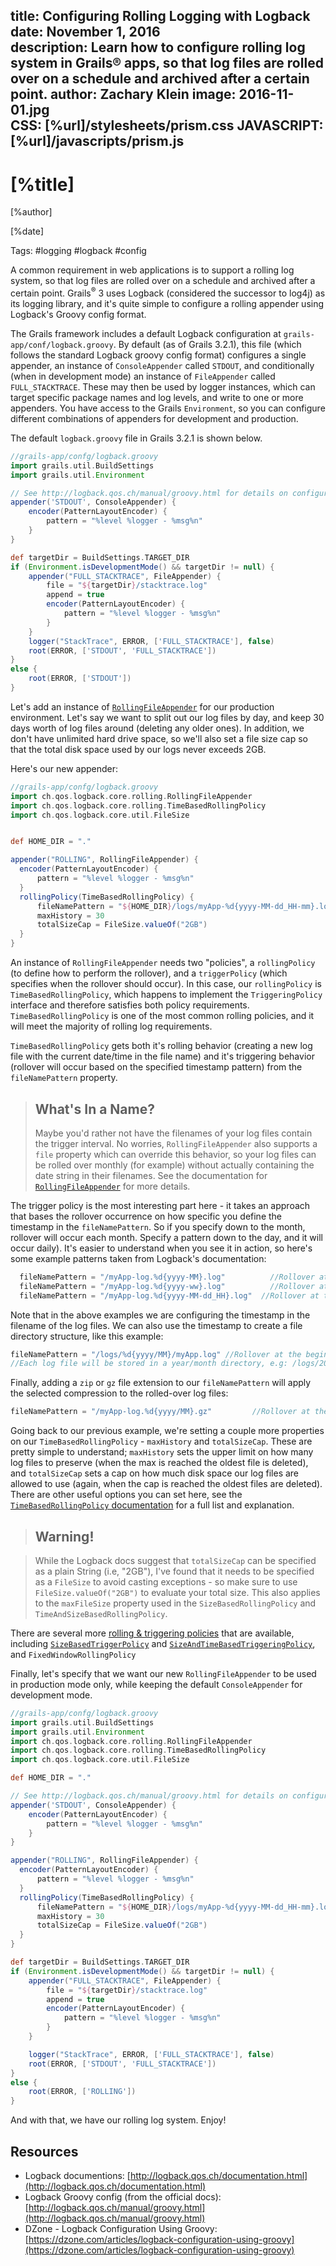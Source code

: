 title: Configuring Rolling Logging with Logback
date: November 1, 2016  
description: Learn how to configure rolling log system in Grails® apps, so that log files are rolled over on a schedule and archived after a certain point.
author: Zachary Klein
image: 2016-11-01.jpg  
CSS: [%url]/stylesheets/prism.css
JAVASCRIPT: [%url]/javascripts/prism.js
---

# [%title]

[%author]

[%date] 

Tags: #logging #logback #config

A common requirement in web applications is to support a rolling log system, so that log files are rolled over on a schedule and archived after a certain point. Grails<sup>&reg;</sup> 3 uses Logback (considered the successor to log4j) as its logging library, and it's quite simple to configure a rolling appender using Logback's Groovy config format.

The Grails framework includes a default Logback configuration at `grails-app/conf/logback.groovy`. By default (as of Grails 3.2.1), this file (which follows the standard Logback groovy config format) configures a single appender, an instance of `ConsoleAppender` called `STDOUT`, and conditionally (when in development mode) an instance of `FileAppender` called `FULL_STACKTRACE`. These may then be used by logger instances, which can target specific package names and log levels, and write to one or more appenders. You have access to the Grails `Environment`, so you can configure different combinations of appenders for development and production.

The default `logback.groovy` file in Grails 3.2.1 is shown below.

```groovy
//grails-app/confg/logback.groovy
import grails.util.BuildSettings
import grails.util.Environment

// See http://logback.qos.ch/manual/groovy.html for details on configuration
appender('STDOUT', ConsoleAppender) {
    encoder(PatternLayoutEncoder) {
        pattern = "%level %logger - %msg%n"
    }
}

def targetDir = BuildSettings.TARGET_DIR
if (Environment.isDevelopmentMode() && targetDir != null) {
    appender("FULL_STACKTRACE", FileAppender) {
        file = "${targetDir}/stacktrace.log"
        append = true
        encoder(PatternLayoutEncoder) {
            pattern = "%level %logger - %msg%n"
        }
    }
    logger("StackTrace", ERROR, ['FULL_STACKTRACE'], false)
    root(ERROR, ['STDOUT', 'FULL_STACKTRACE'])
}
else {
    root(ERROR, ['STDOUT'])
}
```

Let's add an instance of [`RollingFileAppender`](http://logback.qos.ch/manual/appenders.html#RollingFileAppender) for our production environment. Let's say we want to split out our log files by day, and keep 30 days worth of log files around (deleting any older ones). In addition, we don't have unlimited hard drive space, so we'll also set a file size cap so that the total disk space used by our logs never exceeds 2GB.

Here's our new appender:

```groovy
//grails-app/confg/logback.groovy
import ch.qos.logback.core.rolling.RollingFileAppender
import ch.qos.logback.core.rolling.TimeBasedRollingPolicy
import ch.qos.logback.core.util.FileSize


def HOME_DIR = "."

appender("ROLLING", RollingFileAppender) {
  encoder(PatternLayoutEncoder) {
      pattern = "%level %logger - %msg%n"
  }
  rollingPolicy(TimeBasedRollingPolicy) {
      fileNamePattern = "${HOME_DIR}/logs/myApp-%d{yyyy-MM-dd_HH-mm}.log"
      maxHistory = 30
      totalSizeCap = FileSize.valueOf("2GB")
  }
}
```

An instance of `RollingFileAppender` needs two "policies", a `rollingPolicy` (to define how to perform the rollover), and a `triggerPolicy` (which specifies when the rollover should occur). In this case, our `rollingPolicy` is `TimeBasedRollingPolicy`, which happens to implement the `TriggeringPolicy` interface and therefore satisfies both policy requirements. `TimeBasedRollingPolicy` is one of the most common rolling policies, and it will meet the majority of rolling log requirements.

`TimeBasedRollingPolicy` gets both it's rolling behavior (creating a new log file with the current date/time in the file name) and it's triggering behavior (rollover will occur based on the specified timestamp pattern) from the `fileNamePattern` property.

> ## What's In a Name?
>
>Maybe you'd rather not have the filenames of your log files contain the trigger interval. No worries, `RollingFileAppender` also supports a `file` property which can override this behavior, so your log files can be rolled over monthly (for example) without actually containing the date string in their filenames. See the documentation for [`RollingFileAppender`](http://logback.qos.ch/manual/appenders.html#RollingFileAppender) for more details.

The trigger policy is the most interesting part here - it takes an approach that bases the rollover occurrence on how specific you define the timestamp in the `fileNamePattern`.  So if you specify down to the month, rollover will occur each month. Specify a pattern down to the day, and it will occur daily). It's easier to understand when you see it in action, so here's some example patterns taken from Logback's documentation:

```groovy
  fileNamePattern = "/myApp-log.%d{yyyy-MM}.log"	      //Rollover at the beginning of each month, file format: myApp-log.2016-11.log
  fileNamePattern = "/myApp-log.%d{yyyy-ww}.log"	      //Rollover at the first day of each week. Note that the first day of the week depends on the locale.
  fileNamePattern = "/myApp-log.%d{yyyy-MM-dd_HH}.log"	//Rollover at the top of each hour.
```

Note that in the above examples we are configuring the timestamp in the filename of the log files. We can also use the timestamp to create a file directory structure, like this example:

```groovy
fileNamePattern = "/logs/%d{yyyy/MM}/myApp.log"	//Rollover at the beginning of each month.
//Each log file will be stored in a year/month directory, e.g: /logs/2016/11/myApp.log, /logs/2016/12/myApp.log, /logs/2017/01/myApp.log
```

Finally, adding a `zip` or `gz` file extension to our `fileNamePattern` will apply the selected compression to the rolled-over log files:

```groovy
fileNamePattern = "/myApp-log.%d{yyyy/MM}.gz"	      //Rollover at the beginning of each month, compress the rolled-over file with GZIP
```


Going back to our previous example, we're setting a couple more properties on our `TimeBasedRollingPolicy` -  `maxHistory` and `totalSizeCap`. These are pretty simple to understand; `maxHistory` sets the upper limit on how many log files to preserve (when the max is reached the oldest file is deleted), and `totalSizeCap` sets a cap on how much disk space our log files are allowed to use (again, when the cap is reached the oldest files are deleted). There are other useful options you can set here, see the [`TimeBasedRollingPolicy` documentation](http://logback.qos.ch/manual/appenders.html#TimeBasedRollingPolicy) for a full list and explanation.

> ## Warning!

> While the Logback docs suggest that `totalSizeCap` can be specified as a plain String (i.e, "2GB"), I've found that it needs to be specified as a `FileSize` to avoid casting exceptions - so make sure to use `FileSize.valueOf("2GB")` to evaluate your total size. This also applies to the `maxFileSize` property used in the `SizeBasedRollingPolicy` and `TimeAndSizeBasedRollingPolicy`.

There are several more [rolling & triggering policies](http://logback.qos.ch/manual/appenders.html#onRollingPolicies) that are available, including [`SizeBasedTriggerPolicy`](http://logback.qos.ch/manual/appenders.html#SizeBasedTriggeringPolicy) and [`SizeAndTimeBasedTriggeringPolicy`](http://logback.qos.ch/manual/appenders.html#SizeAndTimeBasedRollingPolicy), and `FixedWindowRollingPolicy`

Finally, let's specify that we want our new `RollingFileAppender` to be used in production mode only, while keeping the default `ConsoleAppender` for development mode.

```groovy
//grails-app/confg/logback.groovy
import grails.util.BuildSettings
import grails.util.Environment
import ch.qos.logback.core.rolling.RollingFileAppender
import ch.qos.logback.core.rolling.TimeBasedRollingPolicy
import ch.qos.logback.core.util.FileSize

def HOME_DIR = "."

// See http://logback.qos.ch/manual/groovy.html for details on configuration
appender('STDOUT', ConsoleAppender) {
    encoder(PatternLayoutEncoder) {
        pattern = "%level %logger - %msg%n"
    }
}

appender("ROLLING", RollingFileAppender) {
  encoder(PatternLayoutEncoder) {
      pattern = "%level %logger - %msg%n"
  }
  rollingPolicy(TimeBasedRollingPolicy) {
      fileNamePattern = "${HOME_DIR}/logs/myApp-%d{yyyy-MM-dd_HH-mm}.log"
      maxHistory = 30
      totalSizeCap = FileSize.valueOf("2GB")
  }
}

def targetDir = BuildSettings.TARGET_DIR
if (Environment.isDevelopmentMode() && targetDir != null) {
    appender("FULL_STACKTRACE", FileAppender) {
        file = "${targetDir}/stacktrace.log"
        append = true
        encoder(PatternLayoutEncoder) {
            pattern = "%level %logger - %msg%n"
        }
    }

    logger("StackTrace", ERROR, ['FULL_STACKTRACE'], false)
    root(ERROR, ['STDOUT', 'FULL_STACKTRACE'])
}
else {
    root(ERROR, ['ROLLING'])
}
```

And with that, we have our rolling log system. Enjoy!

## Resources

*   Logback documentions: [http://logback.qos.ch/documentation.html](http://logback.qos.ch/documentation.html)
*   Logback Groovy config (from the official docs): [http://logback.qos.ch/manual/groovy.html](http://logback.qos.ch/manual/groovy.html)
*   DZone - Logback Configuration Using Groovy:  [https://dzone.com/articles/logback-configuration-using-groovy](https://dzone.com/articles/logback-configuration-using-groovy)
